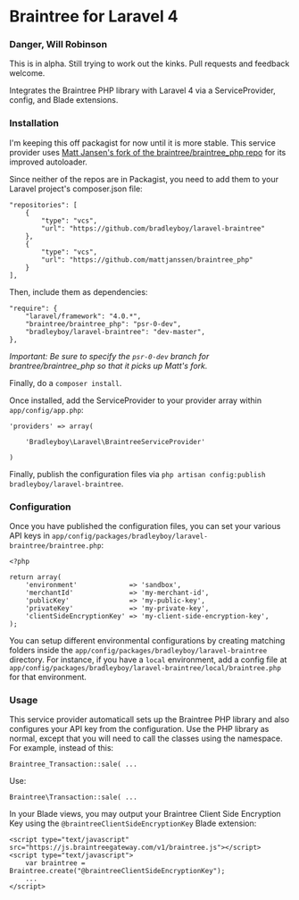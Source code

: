 Braintree for Laravel 4
==============

### Danger, Will Robinson

This is in alpha. Still trying to work out the kinks. Pull requests and feedback welcome.

Integrates the Braintree PHP library with Laravel 4 via a ServiceProvider, config, and Blade extensions.

### Installation

I'm keeping this off packagist for now until it is more stable. This service provider uses [Matt Jansen's fork of the braintree/braintree_php repo](https://github.com/mattjanssen/braintree_php) for its improved autoloader.

Since neither of the repos are in Packagist, you need to add them to your Laravel project's composer.json file:

    "repositories": [
        {
            "type": "vcs",
            "url": "https://github.com/bradleyboy/laravel-braintree"
        },
        {
            "type": "vcs",
            "url": "https://github.com/mattjanssen/braintree_php"
        }
    ],

Then, include them as dependencies:

    "require": {
        "laravel/framework": "4.0.*",
        "braintree/braintree_php": "psr-0-dev",
        "bradleyboy/laravel-braintree": "dev-master",
    },
    
*Important: Be sure to specify the `psr-0-dev` branch for brantree/braintree_php so that it picks up Matt's fork.*

Finally, do a `composer install`.

Once installed, add the ServiceProvider to your provider array within `app/config/app.php`:

~~~
'providers' => array(

    'Bradleyboy\Laravel\BraintreeServiceProvider'

)
~~~

Finally, publish the configuration files via `php artisan config:publish bradleyboy/laravel-braintree`.

### Configuration

Once you have published the configuration files, you can set your various API keys in `app/config/packages/bradleyboy/laravel-braintree/braintree.php`:

~~~
<?php

return array(
	'environment'             => 'sandbox',
	'merchantId'              => 'my-merchant-id',
	'publicKey'               => 'my-public-key',
	'privateKey'              => 'my-private-key',
	'clientSideEncryptionKey' => 'my-client-side-encryption-key',
);
~~~

You can setup different environmental configurations by creating matching folders inside the `app/config/packages/bradleyboy/laravel-braintree` directory. For instance, if you have a `local` environment, add a config file at `app/config/packages/bradleyboy/laravel-braintree/local/braintree.php` for that environment.

### Usage

This service provider automaticall sets up the Braintree PHP library and also configures your API key from the configuration. Use the PHP library as normal, except that you will need to call the classes using the namespace. For example, instead of this:

~~~
Braintree_Transaction::sale( ...
~~~

Use:

~~~
Braintree\Transaction::sale( ...
~~~

In your Blade views, you may output your Braintree Client Side Encryption Key using the `@braintreeClientSideEncryptionKey` Blade extension:

~~~
<script type="text/javascript" src="https://js.braintreegateway.com/v1/braintree.js"></script>
<script type="text/javascript">
    var braintree = Braintree.create("@braintreeClientSideEncryptionKey");
    ...
</script>
~~~

